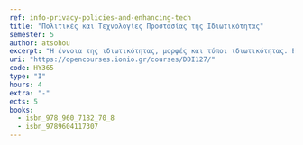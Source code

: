 ```yaml
---
ref: info-privacy-policies-and-enhancing-tech
title: "Πολιτικές και Τεχνολογίες Προστασίας της Ιδιωτικότητας"
semester: 5
author: atsohou
excerpt: "Η έννοια της ιδιωτικότητας, μορφές και τύποι ιδιωτικότητας. Εννοιολογικό πλαίσιο πληροφοριακής ιδιωτικότητας. Οι ιδιότητες της ανωνυμίας, μη παρατηρησιμότητας, μη ανιχνευσιμότητας, μη συνδεσιμότητας. Απειλές κατά της Πληροφοριακής Ιδιωτικότητας. Γενικός Κανονισμός για την Προστασία Δεδομένων. Πολιτικές ιδιωτικότητας. Δομή, περιεχόμενα, παρουσίαση και ανάλυση μελετών περίπτωσης. Ανάλυση επικινδυνότητας πληροφοριακής ιδιωτικότητας. Τεχνολογίες ενίσχυσης της ιδιωτικότητας. Εργαλεία λογισμικού για την ανωνυμία (anonymizers), πλαίσια πιστοποίησης (TRUSTe), ανάλυση προτιμήσεων χρήστη (P3P), εργαλεία λογισμικού για την παραγωγή ψευδο-ταυτότητας (LPWA), onion routing. Ενσωμάτωση απαιτήσεων ασφάλειας από το σχεδιασμό συστημάτων. Εννοιολογικό πλαίσιο ασφάλειας πληροφοριών. Διάκριση ιδιοτήτων ασφάλειας πληροφοριών από τις ιδιότητες της πληροφοριακής ιδιωτικότητας και αναγνώριση κοινών στοιχείων. Ανάλυση και διαχείριση επικινδυνότητας ασφάλειας πληροφοριών. Ανάλυση αντικτύπου για την προστασία δεδομένων. Μέθοδοι και εργαλεία λογισμικού για την υλοποίηση ανάλυσης αντικτύπου παραβίασης προσωπικών δεδομένων.Η έννοια της ιδιωτικότητας, μορφές και τύποι ιδιωτικότητας. Εννοιολογικό πλαίσιο πληροφοριακής ιδιωτικότητας. Οι ιδιότητες της ανωνυμίας, μη παρατηρησιμότητας, μη ανιχνευσιμότητας, μη συνδεσιμότητας. Απειλές κατά της Πληροφοριακής Ιδιωτικότητας. Γενικός Κανονισμός για την Προστασία Δεδομένων. Πολιτικές ιδιωτικότητας. Δομή, περιεχόμενα, παρουσίαση και ανάλυση μελετών περίπτωσης. Ανάλυση επικινδυνότητας πληροφοριακής ιδιωτικότητας. Τεχνολογίες ενίσχυσης της ιδιωτικότητας. Εργαλεία λογισμικού για την ανωνυμία (anonymizers), πλαίσια πιστοποίησης (TRUSTe), ανάλυση προτιμήσεων χρήστη (P3P), εργαλεία λογισμικού για την παραγωγή ψευδο-ταυτότητας (LPWA), onion routing. Ενσωμάτωση απαιτήσεων ασφάλειας από το σχεδιασμό συστημάτων. Εννοιολογικό πλαίσιο ασφάλειας πληροφοριών. Διάκριση ιδιοτήτων ασφάλειας πληροφοριών από τις ιδιότητες της πληροφοριακής ιδιωτικότητας και αναγνώριση κοινών στοιχείων. Ανάλυση και διαχείριση επικινδυνότητας ασφάλειας πληροφοριών. Ανάλυση αντικτύπου για την προστασία δεδομένων. Μέθοδοι και εργαλεία λογισμικού για την υλοποίηση ανάλυσης αντικτύπου παραβίασης προσωπικών δεδομένων."
uri: "https://opencourses.ionio.gr/courses/DDI127/"
code: HY365
type: "I"
hours: 4
extra: "-"
ects: 5
books:
  - isbn_978_960_7182_70_8
  - isbn_9789604117307
---
```

